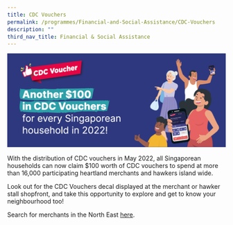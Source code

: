 ```yaml
---
title: CDC Vouchers
permalink: /programmes/Financial-and-Social-Assistance/CDC-Vouchers
description: ""
third_nav_title: Financial & Social Assistance
---
```

![](/images/Media%20Files%20for%20CARE/CDC%20vouchers.png)

With the distribution of CDC vouchers in May 2022, all Singaporean households can now claim $100 worth of CDC vouchers to spend at more than 16,000 participating heartland merchants and hawkers island wide.  
  
Look out for the CDC Vouchers decal displayed at the merchant or hawker stall shopfront, and take this opportunity to explore and get to know your neighbourhood too!  
  
Search for merchants in the North East [here](https://www.gowhere.gov.sg/cdcvouchersmerchants).
